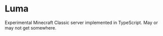 # Luma
Experimental Minecraft Classic server implemented in TypeScript. May or may not get somewhere.
